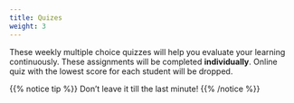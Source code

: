 ```yaml
---
title: Quizes
weight: 3
---
```


These weekly multiple choice quizzes will help you evaluate your learning continuously. These assignments will be completed __individually__. Online quiz with the lowest score for each student will be dropped. 

{{% notice tip %}}
Don’t leave it till the last minute!
{{% /notice %}}

<!-- To setup the links -->  
<script src="/js/links.js"/>